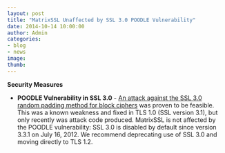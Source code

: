 ```yaml
---
layout: post
title: "MatrixSSL Unaffected by SSL 3.0 POODLE Vulnerability"
date: 2014-10-14 10:00:00
author: Admin
categories:
- blog
- news
image:
thumb:
---
```

<b>Security Measures</b>
<ul>
<li><b>POODLE Vulnerability in SSL 3.0</b> - <a href="https://www.imperialviolet.org/2014/10/14/poodle.html" target=_new>An attack against the SSL 3.0 random padding method for block ciphers</a> was proven to be feasible. This was a known weakness and fixed in TLS 1.0 (SSL version 3.1), but only recently was attack code produced. MatrixSSL is not affected by the POODLE vulnerability: SSL 3.0 is disabled by default since version 3.3.1 on July 16, 2012. We recommend deprecating use of SSL 3.0 and moving directly to TLS 1.2.
</li>
</ul>
<br/>

